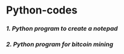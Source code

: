 # Python-codes
<h3><I>1. Python program to create a notepad</I> </h3>
<h3><I>2. Python program for bitcoin mining </I> </h3>
